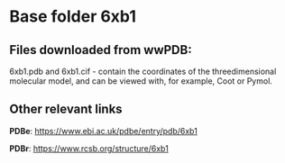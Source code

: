# Base folder 6xb1

## Files downloaded from wwPDB:

6xb1.pdb and 6xb1.cif - contain the coordinates of the threedimensional molecular model, and can be viewed with, for example, Coot or Pymol.



## Other relevant links 
**PDBe**:  https://www.ebi.ac.uk/pdbe/entry/pdb/6xb1
 
**PDBr**: https://www.rcsb.org/structure/6xb1 
